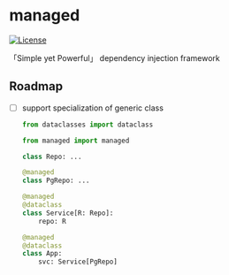 # managed

[![License](https://img.shields.io/badge/License-Apache%202.0-blue.svg)](https://opensource.org/license/apache-2-0)

「Simple yet Powerful」 dependency injection framework

## Roadmap

- [ ] support specialization of generic class

    ```Python
    from dataclasses import dataclass

    from managed import managed

    class Repo: ...

    @managed
    class PgRepo: ...

    @managed
    @dataclass
    class Service[R: Repo]:
        repo: R

    @managed
    @dataclass
    class App:
        svc: Service[PgRepo]
    ```
